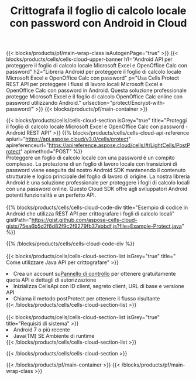 ﻿---
title:  Crittografa il foglio di calcolo locale con password con Android in Cloud
description:  API cloud e SDK per proteggere Microsoft Excel e OpenOffice Calc con Android. Crittografa i fogli di calcolo locali con password tramite l'SDK Cells Cloud API per Android.
url: /it/android/protect/encrypt-with-password/
---
{{< blocks/products/pf/main-wrap-class isAutogenPage="true" >}}
{{< blocks/products/cells/cells-cloud-upper-banner h1="Android API per proteggere il foglio di calcolo locale Microsoft Excel e OpenOffice Calc con password" h2="Libreria Android per proteggere il foglio di calcolo locale Microsoft Excel e OpenOffice Calc con password" p="Usa Cells Protect REST API per proteggere i flussi di lavoro locali Microsoft Excel e OpenOffice Calc con password in Android. Questa soluzione professionale protegge Microsoft Excel e il foglio di calcolo OpenOffice Calc online con password utilizzando Android." urlsection="protect/Encrypt-with-password/" >}}
{{< blocks/products/pf/main-container >}}

{{< blocks/products/cells/cells-cloud-section isGrey="true" title="Proteggi il foglio di calcolo locale Microsoft Excel e OpenOffice Calc con password - Android REST API" >}}
{{% blocks/products/cells/cells-cloud-api-reference apiurl="https://api.aspose.cloud/v3.0/cells/protect" apireferenceurl="https://apireference.aspose.cloud/cells/#/LightCells/PostProtect" apimethod="POST" %}}
<br/>
Proteggere un foglio di calcolo locale con una password è un compito complesso. La protezione di un foglio di lavoro locale con transizioni di password viene eseguita dal nostro Android SDK mantenendo il contenuto strutturale e logico principale del foglio di lavoro di origine. La nostra libreria Android è una soluzione professionale per proteggere i fogli di calcolo locali con una password online. Questo Cloud SDK offre agli sviluppatori Android potenti funzionalità e un perfetto API.
<br/>
<br/>
{{% blocks/products/cells/cells-cloud-code-div title="Esempio di codice in Android che utilizza REST API per crittografare i fogli di calcolo locali" gistPath="https://gist.github.com/aspose-cells-cloud-gists/75ea6b5d2f6d82f9c2f9279fb37ebbdf.js?file=Example-Protect.java" %}}
  
{{% /blocks/products/cells/cells-cloud-code-div %}}
<br/>
<br/>
{{< blocks/products/cells/cells-cloud-section-list isGrey="true" title=" Come utilizzare Java API per crittografare" >}}
<li> Crea un account su<a href="https://dashboard.aspose.cloud/">Pannello di controllo</a> per ottenere gratuitamente quota API e dettagli di autorizzazione</li>
<li>Inizializza CellsApi con ID client, segreto client, URL di base e versione API</li>
<li>Chiama il metodo postProtect per ottenere il flusso risultante</li>
{{< /blocks/products/cells/cells-cloud-section-list >}}
<br/>
<br/>
{{< blocks/products/cells/cells-cloud-section-list isGrey="true" title="Requisiti di sistema" >}}
<li>Android 7 o più recente</li>
<li>Java(TM) SE Ambiente di runtime</li>
{{< /blocks/products/cells/cells-cloud-section-list >}}

{{< /blocks/products/cells/cells-cloud-section >}}

{{< /blocks/products/pf/main-container >}}
{{< /blocks/products/pf/main-wrap-class >}}
